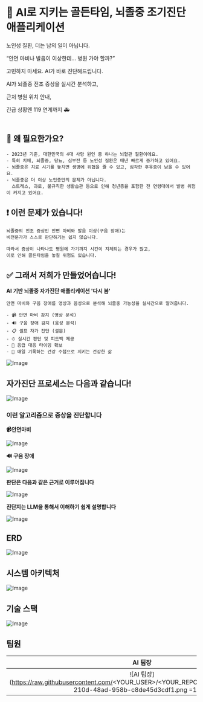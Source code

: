 # 🚨 AI로 지키는 골든타임, 뇌졸중 조기진단 애플리케이션

노인성 질환, 더는 남의 일이 아닙니다.

“안면 마비나 발음이 이상한데… 병원 가야 할까?”

고민하지 마세요. AI가 바로 진단해드립니다.

AI가 뇌졸중 전조 증상을 실시간 분석하고,

근처 병원 위치 안내,

긴급 상황엔 119 연계까지 🚑
<br><br>

## 📌 왜 필요한가요?
    - 2023년 기준, 대한민국의 4대 사망 원인 중 하나는 뇌혈관 질환이에요.
    - 특히 치매, 뇌졸중, 당뇨, 심부전 등 노인성 질환은 매년 빠르게 증가하고 있어요.
    - 뇌졸중은 치료 시기를 놓치면 생명에 위협을 줄 수 있고, 심각한 후유증이 남을 수 있어요.
    - 뇌졸중은 더 이상 노인층만의 문제가 아닙니다.
      스트레스, 과로, 불규칙한 생활습관 등으로 인해 청년층을 포함한 전 연령대에서 발병 위험이 커지고 있어요.
        
## ❗ 이런 문제가 있습니다!
    뇌졸중의 전조 증상인 안면 마비와 발음 이상(구음 장애)는
    비전문가가 스스로 판단하기는 쉽지 않습니다.
    
    따라서 증상이 나타나도 병원에 가기까지 시간이 지체되는 경우가 많고,
    이로 인해 골든타임을 놓칠 위험도 있습니다.
    
## ✅ 그래서 저희가 만들었어습니다!
    
**AI 기반 뇌졸중 자가진단 애플리케이션 '다시 봄'**
    
    안면 마비와 구음 장애를 영상과 음성으로 분석해 뇌졸중 가능성을 실시간으로 알려줍니다.
    
    - 📹 안면 마비 감지 (영상 분석)
    - 🔊 구음 장애 감지 (음성 분석)
    - 📋 셀프 자가 진단 (설문)
    - ⏱ 실시간 판단 및 피드백 제공
    - 🏥 응급 대응 타이밍 확보
    - 📝 매일 기록하는 건강 수첩으로 지키는 건강한 삶

![Image](https://github.com/user-attachments/assets/f8836221-3b35-4e8b-b142-5801b5c576ee)


## 자가진단 프로세스는 다음과 같습니다!

![Image](https://github.com/user-attachments/assets/6c85efce-3f20-41a4-bc1a-d6e1bb63c2ac)

### 이런 알고리즘으로 증상을 진단합니다

**📹안면마비**

![Image](https://github.com/user-attachments/assets/f2fe5e16-e7f6-4051-a4cb-b0366bc33361)

**🔊 구음 장애** 

![Image](https://github.com/user-attachments/assets/dc23da63-8a2c-400e-b645-20d333a04538)

**판단은 다음과 같은 근거로 이루어집니다**

![Image](https://github.com/user-attachments/assets/a4836f87-dafc-4763-a46d-5e893546c67a)

**진단지는 LLM을 통해서 이해하기 쉽게 설명합니다** 

![Image](https://github.com/user-attachments/assets/0d961479-7092-4880-9589-e0b36704c741)

## ERD
![Image](https://github.com/user-attachments/assets/58d3f4b1-7737-4bc8-8b26-e7c73f113eb1)

## 시스템 아키텍처
![Image](https://github.com/user-attachments/assets/ec846c37-7a3a-43f4-975d-b50938b2359a)

## 기술 스택
![Image](https://github.com/user-attachments/assets/fb0fad8d-2be2-4810-a587-5c992d155128)


## 팀원

| AI 팀장 | BE 팀원 | FE 팀원 | AI 팀원 |
|:------:|:-------:|:-------:|:-------:|
| ![AI 팀장](https://raw.githubusercontent.com/<YOUR_USER>/<YOUR_REPO>/main/assets/52be70e3-210d-48ad-958b-c8de45d3cdf1.png =100x) | ![BE 팀원](https://raw.githubusercontent.com/<YOUR_USER>/<YOUR_REPO>/main/assets/67186447-53ae-4cbe-9652-b61bdea17e5b.png =100x) | ![FE 팀원](https://raw.githubusercontent.com/<YOUR_USER>/<YOUR_REPO>/main/assets/272ca38a-6152-4f14-891a-d5ce96827f54.png =100x) | ![AI 팀원](https://raw.githubusercontent.com/<YOUR_USER>/<YOUR_REPO>/main/assets/05761567-9ad0-4c7a-8f34-888e05c2dcce.png =100x) |


